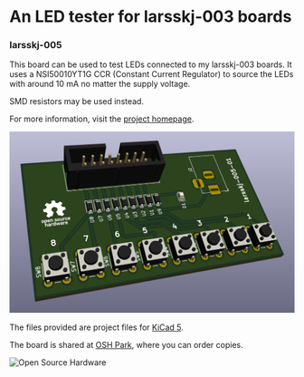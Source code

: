 An LED tester for larsskj-003 boards
====================================

### larsskj-005

This board can be used to test LEDs connected to my larsskj-003 boards. It uses a NSI50010YT1G CCR (Constant Current Regulator) to source the LEDs with around 10 mA no matter the supply voltage.

SMD resistors may be used instead.

For more information, visit the [project homepage](https://larsskj.org/projects/larsskj-005).

![3D image](larsskj-005.3d.png)

The files provided are project files for [KiCad 5](http://kicad.org/).

The board is shared at [OSH Park](https://oshpark.com/shared_projects/7hGy0Jvt), where you can order copies.

![Open Source Hardware](https://i2.wp.com/www.oshwa.org/wp-content/uploads/2014/03/oshw-logo-100-px.png)

